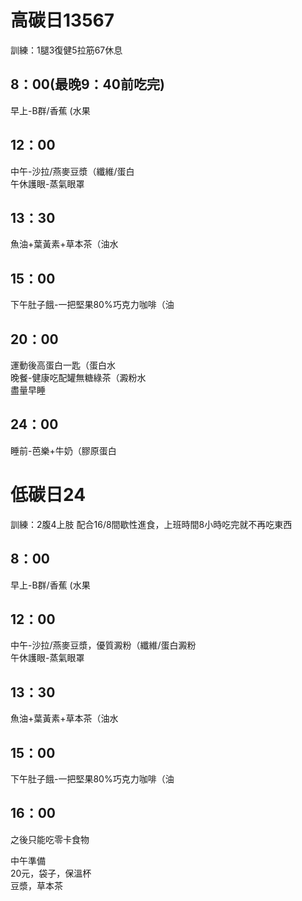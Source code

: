 # 高碳日13567 
訓練：1腿3復健5拉筋67休息   
## 8：00(最晚9：40前吃完)  
早上-B群/香蕉 (水果  
## 12：00
中午-沙拉/燕麥豆漿（纖維/蛋白  
午休護眼-蒸氣眼罩  
## 13：30
魚油+葉黃素+草本茶（油水  
## 15：00
下午肚子餓-一把堅果80%巧克力咖啡（油  
## 20：00
運動後高蛋白一匙（蛋白水  
晚餐-健康吃配罐無糖綠茶（澱粉水  
盡量早睡  
## 24：00
睡前-芭樂+牛奶（膠原蛋白  

# 低碳日24 
訓練：2腹4上肢
配合16/8間歇性進食，上班時間8小時吃完就不再吃東西  
## 8：00
早上-B群/香蕉 (水果  
## 12：00
中午-沙拉/燕麥豆漿，優質澱粉（纖維/蛋白澱粉    
午休護眼-蒸氣眼罩  
## 13：30
魚油+葉黃素+草本茶（油水   
## 15：00
下午肚子餓-一把堅果80%巧克力咖啡（油  
## 16：00
之後只能吃零卡食物  

中午準備  
20元，袋子，保溫杯  
豆漿，草本茶  
